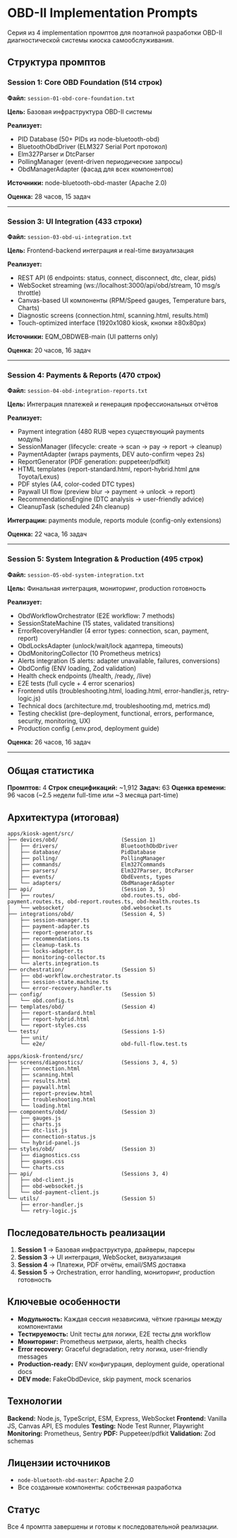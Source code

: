 # OBD-II Implementation Prompts

Серия из 4 implementation промптов для поэтапной разработки OBD-II диагностической системы киоска самообслуживания.

## Структура промптов

### Session 1: Core OBD Foundation (514 строк)
**Файл:** `session-01-obd-core-foundation.txt`

**Цель:** Базовая инфраструктура OBD-II системы

**Реализует:**
- PID Database (50+ PIDs из node-bluetooth-obd)
- BluetoothObdDriver (ELM327 Serial Port протокол)
- Elm327Parser и DtcParser
- PollingManager (event-driven периодические запросы)
- ObdManagerAdapter (фасад для всех компонентов)

**Источники:** node-bluetooth-obd-master (Apache 2.0)

**Оценка:** 28 часов, 15 задач

---

### Session 3: UI Integration (433 строки)
**Файл:** `session-03-obd-ui-integration.txt`

**Цель:** Frontend-backend интеграция и real-time визуализация

**Реализует:**
- REST API (6 endpoints: status, connect, disconnect, dtc, clear, pids)
- WebSocket streaming (ws://localhost:3000/api/obd/stream, 10 msg/s throttle)
- Canvas-based UI компоненты (RPM/Speed gauges, Temperature bars, Charts)
- Diagnostic screens (connection.html, scanning.html, results.html)
- Touch-optimized interface (1920x1080 kiosk, кнопки ≥80x80px)

**Источники:** EQM_OBDWEB-main (UI patterns only)

**Оценка:** 20 часов, 16 задач

---

### Session 4: Payments & Reports (470 строк)
**Файл:** `session-04-obd-integration-reports.txt`

**Цель:** Интеграция платежей и генерация профессиональных отчётов

**Реализует:**
- Payment integration (480 RUB через существующий payments модуль)
- SessionManager (lifecycle: create → scan → pay → report → cleanup)
- PaymentAdapter (wraps payments, DEV auto-confirm через 2s)
- ReportGenerator (PDF generation: puppeteer/pdfkit)
- HTML templates (report-standard.html, report-hybrid.html для Toyota/Lexus)
- PDF styles (A4, color-coded DTC types)
- Paywall UI flow (preview blur → payment → unlock → report)
- RecommendationsEngine (DTC analysis → user-friendly advice)
- CleanupTask (scheduled 24h cleanup)

**Интеграции:** payments module, reports module (config-only extensions)

**Оценка:** 22 часа, 16 задач

---

### Session 5: System Integration & Production (495 строк)
**Файл:** `session-05-obd-system-integration.txt`

**Цель:** Финальная интеграция, мониторинг, production готовность

**Реализует:**
- ObdWorkflowOrchestrator (E2E workflow: 7 methods)
- SessionStateMachine (15 states, validated transitions)
- ErrorRecoveryHandler (4 error types: connection, scan, payment, report)
- ObdLocksAdapter (unlock/wait/lock адаптера, timeouts)
- ObdMonitoringCollector (10 Prometheus metrics)
- Alerts integration (5 alerts: adapter unavailable, failures, conversions)
- ObdConfig (ENV loading, Zod validation)
- Health check endpoints (/health, /ready, /live)
- E2E tests (full cycle + 4 error scenarios)
- Frontend utils (troubleshooting.html, loading.html, error-handler.js, retry-logic.js)
- Technical docs (architecture.md, troubleshooting.md, metrics.md)
- Testing checklist (pre-deployment, functional, errors, performance, security, monitoring, UX)
- Production config (.env.prod, deployment guide)

**Оценка:** 26 часов, 16 задач

---

## Общая статистика

**Промптов:** 4
**Строк спецификаций:** ~1,912
**Задач:** 63
**Оценка времени:** 96 часов (~2.5 недели full-time или ~3 месяца part-time)

## Архитектура (итоговая)

```
apps/kiosk-agent/src/
├── devices/obd/                    (Session 1)
│   ├── drivers/                    BluetoothObdDriver
│   ├── database/                   PidDatabase
│   ├── polling/                    PollingManager
│   ├── commands/                   Elm327Commands
│   ├── parsers/                    Elm327Parser, DtcParser
│   ├── events/                     ObdEvents, types
│   └── adapters/                   ObdManagerAdapter
├── api/                            (Session 3, 5)
│   ├── routes/                     obd.routes.ts, obd-payment.routes.ts, obd-report.routes.ts, obd-health.routes.ts
│   └── websocket/                  obd.websocket.ts
├── integrations/obd/               (Session 4, 5)
│   ├── session-manager.ts
│   ├── payment-adapter.ts
│   ├── report-generator.ts
│   ├── recommendations.ts
│   ├── cleanup-task.ts
│   ├── locks-adapter.ts
│   ├── monitoring-collector.ts
│   └── alerts.integration.ts
├── orchestration/                  (Session 5)
│   ├── obd-workflow.orchestrator.ts
│   ├── session-state.machine.ts
│   └── error-recovery.handler.ts
├── config/                         (Session 5)
│   └── obd.config.ts
├── templates/obd/                  (Session 4)
│   ├── report-standard.html
│   ├── report-hybrid.html
│   └── report-styles.css
└── tests/                          (Sessions 1-5)
    ├── unit/
    └── e2e/                        obd-full-flow.test.ts

apps/kiosk-frontend/src/
├── screens/diagnostics/            (Sessions 3, 4, 5)
│   ├── connection.html
│   ├── scanning.html
│   ├── results.html
│   ├── paywall.html
│   ├── report-preview.html
│   ├── troubleshooting.html
│   └── loading.html
├── components/obd/                 (Session 3)
│   ├── gauges.js
│   ├── charts.js
│   ├── dtc-list.js
│   ├── connection-status.js
│   └── hybrid-panel.js
├── styles/obd/                     (Session 3)
│   ├── diagnostics.css
│   ├── gauges.css
│   └── charts.css
├── api/                            (Sessions 3, 4)
│   ├── obd-client.js
│   ├── obd-websocket.js
│   └── obd-payment-client.js
└── utils/                          (Session 5)
    ├── error-handler.js
    └── retry-logic.js
```

## Последовательность реализации

1. **Session 1** → Базовая инфраструктура, драйверы, парсеры
2. **Session 3** → UI интеграция, WebSocket, визуализация
3. **Session 4** → Платежи, PDF отчёты, email/SMS доставка
4. **Session 5** → Orchestration, error handling, мониторинг, production готовность

## Ключевые особенности

- **Модульность:** Каждая сессия независима, чёткие границы между компонентами
- **Тестируемость:** Unit тесты для логики, E2E тесты для workflow
- **Мониторинг:** Prometheus метрики, alerts, health checks
- **Error recovery:** Graceful degradation, retry логика, user-friendly messages
- **Production-ready:** ENV конфигурация, deployment guide, operational docs
- **DEV mode:** FakeObdDevice, skip payment, mock scenarios

## Технологии

**Backend:** Node.js, TypeScript, ESM, Express, WebSocket
**Frontend:** Vanilla JS, Canvas API, ES modules
**Testing:** Node Test Runner, Playwright
**Monitoring:** Prometheus, Sentry
**PDF:** Puppeteer/pdfkit
**Validation:** Zod schemas

## Лицензии источников

- `node-bluetooth-obd-master`: Apache 2.0
- Все созданные компоненты: собственная разработка

## Статус

Все 4 промпта завершены и готовы к последовательной реализации.
